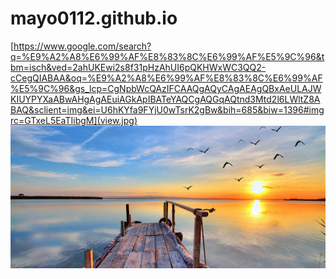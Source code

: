 # mayo0112.github.io

[https://www.google.com/search?q=%E9%A2%A8%E6%99%AF%E8%83%8C%E6%99%AF%E5%9C%96&tbm=isch&ved=2ahUKEwi2s8f31pHzAhUI6pQKHWxWC3QQ2-cCegQIABAA&oq=%E9%A2%A8%E6%99%AF%E8%83%8C%E6%99%AF%E5%9C%96&gs_lcp=CgNpbWcQAzIFCAAQgAQyCAgAEAgQBxAeULAJWKIUYPYXaABwAHgAgAEuiAGkApIBATeYAQCgAQGqAQtnd3Mtd2l6LWltZ8ABAQ&sclient=img&ei=U6hKYfa9FYjU0wTsrK2gBw&bih=685&biw=1396#imgrc=GTxeL5EaTIibgM](view.jpg)
![背景](view.jpg)
